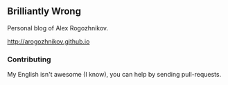 ## Brilliantly Wrong

Personal blog of Alex Rogozhnikov.

http://arogozhnikov.github.io


### Contributing

My English isn't awesome (I know), you can help by sending pull-requests.